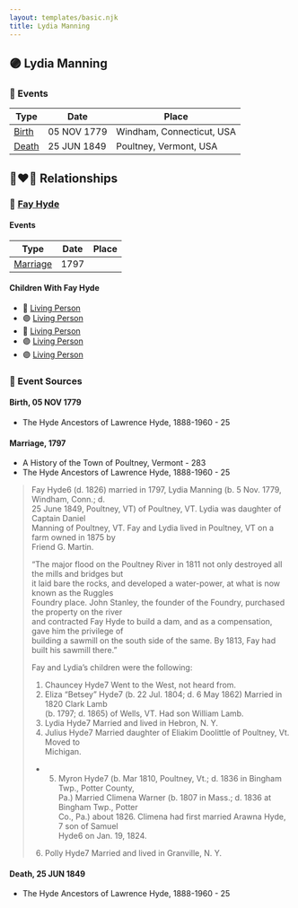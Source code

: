 ```yaml
---
layout: templates/basic.njk
title: Lydia Manning
---
```

## 🟣 Lydia Manning

### 📆 Events

Type | Date | Place
------ | ------ | ------
[Birth](#event-db114a4e-43d6-4315-b614-4e9a22573694) | 05 NOV 1779 | Windham, Connecticut, USA
[Death](#event-fcb05fd5-6857-4f14-ae05-ec818277b835) | 25 JUN 1849 | Poultney, Vermont, USA

## 👩‍❤️‍👨 Relationships

### 🔵 [Fay Hyde](/people/8/87942653)

#### Events

Type | Date | Place
------ | ------ | ------
[Marriage](#event-a78e2b2b-d051-4991-9141-34c057c02877) | 1797 |
#### Children With Fay Hyde
* 🔵 [Living Person](/people/9/99047696)
* 🟣 [Living Person](/people/9/90852736)
* 🔵 [Living Person](/people/3/34869238)
* 🟣 [Living Person](/people/5/57327505)
* 🟣 [Living Person](/people/4/42762846)
### 📰 Event Sources

#### <a id="event-db114a4e-43d6-4315-b614-4e9a22573694"></a> Birth, 05 NOV 1779
* The Hyde Ancestors of Lawrence Hyde, 1888-1960  - 25

#### <a id="event-a78e2b2b-d051-4991-9141-34c057c02877"></a> Marriage, 1797
* A History of the Town of Poultney, Vermont  - 283
* The Hyde Ancestors of Lawrence Hyde, 1888-1960  - 25
>   
  > Fay Hyde6 (d. 1826) married in 1797, Lydia Manning (b. 5 Nov. 1779, Windham, Conn.; d.  
  > 25 June 1849, Poultney, VT) of Poultney, VT. Lydia was daughter of Captain Daniel  
  > Manning of Poultney, VT. Fay and Lydia lived in Poultney, VT on a farm owned in 1875 by  
  > Friend G. Martin.  
  >   
  > “The major flood on the Poultney River in 1811 not only destroyed all the mills and bridges but  
  > it laid bare the rocks, and developed a water-power, at what is now known as the Ruggles  
  > Foundry place. John Stanley, the founder of the Foundry, purchased the property on the river  
  > and contracted Fay Hyde to build a dam, and as a compensation, gave him the privilege of  
  > building a sawmill on the south side of the same. By 1813, Fay had built his sawmill there.”  
  >   
  > Fay and Lydia’s children were the following:  
  >   
  > 1. Chauncey Hyde7 Went to the West, not heard from.  
  >  2. Eliza “Betsey” Hyde7 (b. 22 Jul. 1804; d. 6 May 1862) Married in 1820 Clark Lamb  
  > (b. 1797; d. 1865) of Wells, VT. Had son William Lamb.  
  > 3. Lydia Hyde7 Married and lived in Hebron, N. Y.  
  > 4. Julius Hyde7 Married daughter of Eliakim Doolittle of Poultney, Vt. Moved to  
  > Michigan.  
  > * 5. Myron Hyde7 (b. Mar 1810, Poultney, Vt.; d. 1836 in Bingham Twp., Potter County,  
  > Pa.) Married Climena Warner (b. 1807 in Mass.; d. 1836 at Bingham Twp., Potter  
  > Co., Pa.) about 1826. Climena had first married Arawna Hyde,  
  > 7 son of Samuel  
  > Hyde6 on Jan. 19, 1824.  
  > 6. Polly Hyde7 Married and lived in Granville, N. Y.
#### <a id="event-fcb05fd5-6857-4f14-ae05-ec818277b835"></a> Death, 25 JUN 1849
* The Hyde Ancestors of Lawrence Hyde, 1888-1960  - 25
